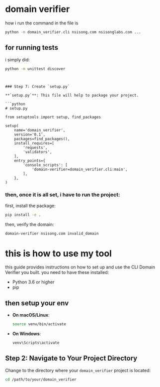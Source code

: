 # domain verifier


how i run the command in the file is 
```bash
python -m domain_verifier.cli nsisong.com nsisonglabs.com ...
```


## for running tests

i simply did:

```bash
python -m unittest discover
```

```arduino


### Step 7: Create `setup.py`

**`setup.py`**: This file will help to package your project.

```python
# setup.py

from setuptools import setup, find_packages

setup(
    name='domain_verifier',
    version='0.1',
    packages=find_packages(),
    install_requires=[
        'requests',
        'validators',
    ],
    entry_points={
        'console_scripts': [
            'domain-verifier=domain_verifier.cli:main',
        ],
    },
)
```


### then, once it is all set, i have to run the project:

first, install the package:
```bash
pip install -e .
```

then, verify the domain:
```bash
domain-verifier nsisong.com invalid_domain
```


# this is how to use my tool

this guide provides instructions on how to set up and use the CLI Domain Verifier you built. you need to have these installed:
- Python 3.6 or higher
- pip

## then setup your env
   - **On macOS/Linux**:
     ```bash
     source venv/bin/activate
     ```

   - **On Windows**:
     ```bash
     venv\Scripts\activate
     ```

## Step 2: Navigate to Your Project Directory

Change to the directory where your `domain_verifier` project is located:

```bash
cd /path/to/your/domain_verifier
